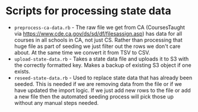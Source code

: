 # Scripts for processing state data

* `preprocess-ca-data.rb` - The raw file we get from CA (CoursesTaught via https://www.cde.ca.gov/ds/sd/df/filesassign.asp) has data for all courses in all schools in CA, not just CS. Rather than processing that huge file as part of seeding we just filter out the rows we don't care about. At the same time we convert it from TSV to CSV.
* `upload-state-data.rb` - Takes a state data file and uploads it to S3 with the correctly formatted key. Makes a backup of existing S3 object if one exists.
* `reseed-state-data.rb` - Used to replace state data that has already been seeded. This is needed if we are removing data from the file or if we have updated the import logic. If we just add new rows to the file or add a new file then the automated seeding process will pick those up without any manual steps needed.